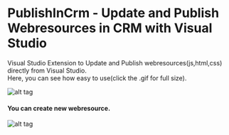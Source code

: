 # PublishInCrm - Update and Publish Webresources in CRM with Visual Studio
Visual Studio Extension to Update and Publish webresources(js,html,css) directly from Visual Studio.
</br>Here, you can see how easy to use(click the .gif for full size).

![alt tag](https://raw.githubusercontent.com/cemyabansu/PublishInCrmVs2013/master/gifs/howtouse.gif)

#### You can create new webresource.

![alt tag](https://raw.githubusercontent.com/cemyabansu/PublishInCrmVs2013/master/gifs/howtouse.gif)
